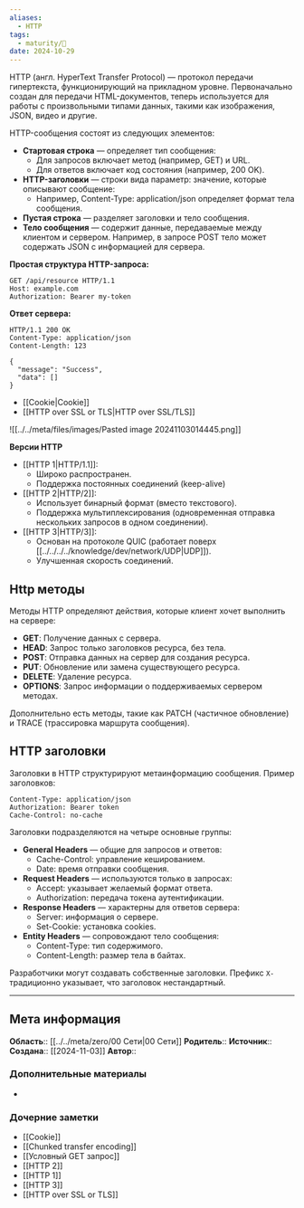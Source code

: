 ```yaml
---
aliases:
  - HTTP
tags:
  - maturity/🌱
date: 2024-10-29
---
```

HTTP (англ. HyperText Transfer Protocol) — протокол передачи гипертекста, функционирующий на прикладном уровне. Первоначально создан для передачи HTML-документов, теперь используется для работы с произвольными типами данных, такими как изображения, JSON, видео и другие.

HTTP-сообщения состоят из следующих элементов:
- **Стартовая строка** — определяет тип сообщения:
	- Для запросов включает метод (например, GET) и URL.
	- Для ответов включает код состояния (например, 200 OK).
- **HTTP-заголовки** — строки вида параметр: значение, которые описывают сообщение:
	- Например, Content-Type: application/json определяет формат тела сообщения.
- **Пустая строка** — разделяет заголовки и тело сообщения.
- **Тело сообщения** — содержит данные, передаваемые между клиентом и сервером. Например, в запросе POST тело может содержать JSON с информацией для сервера.

**Простая структура HTTP-запроса:**
```HTTP
GET /api/resource HTTP/1.1
Host: example.com
Authorization: Bearer my-token
```

**Ответ сервера:**
```HTTP
HTTP/1.1 200 OK
Content-Type: application/json
Content-Length: 123

{
  "message": "Success",
  "data": []
}
```

- [[Cookie|Cookie]]
- [[HTTP over SSL or TLS|HTTP over SSL/TLS]]

![[../../meta/files/images/Pasted image 20241103014445.png]]

**Версии HTTP**
- [[HTTP 1|HTTP/1.1]]:
	- Широко распространен.
	- Поддержка постоянных соединений (keep-alive)
- [[HTTP 2|HTTP/2]]:
	- Использует бинарный формат (вместо текстового).
	- Поддержка мультиплексирования (одновременная отправка нескольких запросов в одном соединении).
- [[HTTP 3|HTTP/3]]:
	- Основан на протоколе QUIC (работает поверх [[../../../../knowledge/dev/network/UDP|UDP]]).
	- Улучшенная скорость соединений.
## Http методы
Методы HTTP определяют действия, которые клиент хочет выполнить на сервере:
- **GET**: Получение данных с сервера.
- **HEAD**: Запрос только заголовков ресурса, без тела.
- **POST**: Отправка данных на сервер для создания ресурса.
- **PUT**: Обновление или замена существующего ресурса.
- **DELETE**: Удаление ресурса.
- **OPTIONS**: Запрос информации о поддерживаемых сервером методах.

Дополнительно есть методы, такие как PATCH (частичное обновление) и TRACE (трассировка маршрута сообщения).
## HTTP заголовки
Заголовки в HTTP структурируют метаинформацию сообщения. Пример заголовков:

```http
Content-Type: application/json
Authorization: Bearer token
Cache-Control: no-cache
```

Заголовки подразделяются на четыре основные группы:
- **General Headers** — общие для запросов и ответов:
	- Cache-Control: управление кешированием.
	- Date: время отправки сообщения.
- **Request Headers** — используются только в запросах:
	- Accept: указывает желаемый формат ответа.
	- Authorization: передача токена аутентификации.
- **Response Headers** — характерны для ответов сервера:
	- Server: информация о сервере.
	- Set-Cookie: установка cookies.
- **Entity Headers** — сопровождают тело сообщения:
	- Content-Type: тип содержимого.
	- Content-Length: размер тела в байтах.

Разработчики могут создавать собственные заголовки. Префикс `X-` традиционно указывает, что заголовок нестандартный.
***
## Мета информация
**Область**:: [[../../meta/zero/00 Сети|00 Сети]]
**Родитель**:: 
**Источник**:: 
**Создана**:: [[2024-11-03]]
**Автор**:: 
### Дополнительные материалы
- 

### Дочерние заметки
<!-- QueryToSerialize: LIST FROM [[]] WHERE contains(Родитель, this.file.link) or contains(parents, this.file.link) -->
<!-- SerializedQuery: LIST FROM [[]] WHERE contains(Родитель, this.file.link) or contains(parents, this.file.link) -->
- [[Cookie]]
- [[Chunked transfer encoding]]
- [[Условный GET запрос]]
- [[HTTP 2]]
- [[HTTP 1]]
- [[HTTP 3]]
- [[HTTP over SSL or TLS]]
<!-- SerializedQuery END -->

